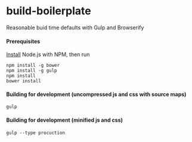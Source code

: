 build-boilerplate
=================
Reasonable buid time defaults with Gulp and Browserify

#### Prerequisites

[Install](http://nodejs.org/) Node.js with NPM, then run
```
npm install -g bower
npm install -g gulp
npm install
bower install
```
#### Building for development (uncompressed js and css with source maps)
`gulp`
#### Building for development (minified js and css)
`gulp --type procuction`
